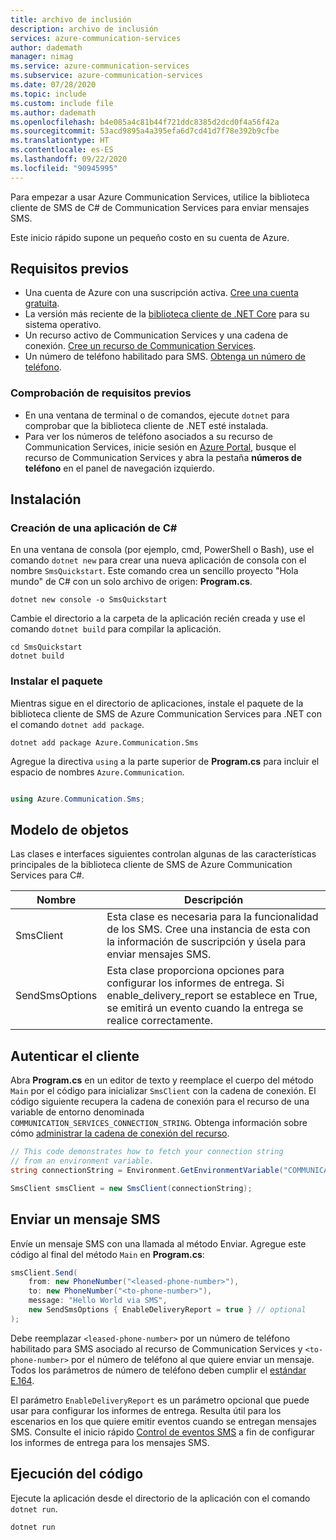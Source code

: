 ```yaml
---
title: archivo de inclusión
description: archivo de inclusión
services: azure-communication-services
author: dademath
manager: nimag
ms.service: azure-communication-services
ms.subservice: azure-communication-services
ms.date: 07/28/2020
ms.topic: include
ms.custom: include file
ms.author: dademath
ms.openlocfilehash: b4e085a4c81b44f721ddc8385d2dcd0f4a56f42a
ms.sourcegitcommit: 53acd9895a4a395efa6d7cd41d7f78e392b9cfbe
ms.translationtype: HT
ms.contentlocale: es-ES
ms.lasthandoff: 09/22/2020
ms.locfileid: "90945995"
---
```

Para empezar a usar Azure Communication Services, utilice la biblioteca cliente de SMS de C# de Communication Services para enviar mensajes SMS.

Este inicio rápido supone un pequeño costo en su cuenta de Azure.

<!--**TODO: update all these reference links as the resources go live**

[API reference documentation](../../../references/overview.md) | [Library source code](https://github.com/Azure/azure-sdk-for-net-pr/tree/feature/communication/sdk/communication/Azure.Communication.Sms#todo-update-to-public) | [Package (NuGet)](#todo-nuget) | [Samples](#todo-samples)-->

## <a name="prerequisites"></a>Requisitos previos

- Una cuenta de Azure con una suscripción activa. [Cree una cuenta gratuita](https://azure.microsoft.com/free/?WT.mc_id=A261C142F). 
- La versión más reciente de la [biblioteca cliente de .NET Core](https://dotnet.microsoft.com/download/dotnet-core) para su sistema operativo.
- Un recurso activo de Communication Services y una cadena de conexión. [Cree un recurso de Communication Services](../../create-communication-resource.md).
- Un número de teléfono habilitado para SMS. [Obtenga un número de teléfono](../get-phone-number.md).

### <a name="prerequisite-check"></a>Comprobación de requisitos previos

- En una ventana de terminal o de comandos, ejecute `dotnet` para comprobar que la biblioteca cliente de .NET esté instalada.
- Para ver los números de teléfono asociados a su recurso de Communication Services, inicie sesión en [Azure Portal](https://portal.azure.com/), busque el recurso de Communication Services y abra la pestaña **números de teléfono** en el panel de navegación izquierdo.

## <a name="setting-up"></a>Instalación

### <a name="create-a-new-c-application"></a>Creación de una aplicación de C#

En una ventana de consola (por ejemplo, cmd, PowerShell o Bash), use el comando `dotnet new` para crear una nueva aplicación de consola con el nombre `SmsQuickstart`. Este comando crea un sencillo proyecto "Hola mundo" de C# con un solo archivo de origen: **Program.cs**.

```console
dotnet new console -o SmsQuickstart
```

Cambie el directorio a la carpeta de la aplicación recién creada y use el comando `dotnet build` para compilar la aplicación.

```console
cd SmsQuickstart
dotnet build
```

### <a name="install-the-package"></a>Instalar el paquete

Mientras sigue en el directorio de aplicaciones, instale el paquete de la biblioteca cliente de SMS de Azure Communication Services para .NET con el comando `dotnet add package`.

```console
dotnet add package Azure.Communication.Sms
```

Agregue la directiva `using` a la parte superior de **Program.cs** para incluir el espacio de nombres `Azure.Communication`.

```csharp

using Azure.Communication.Sms;

```

## <a name="object-model"></a>Modelo de objetos

Las clases e interfaces siguientes controlan algunas de las características principales de la biblioteca cliente de SMS de Azure Communication Services para C#.

| Nombre                                       | Descripción                                                                                                                                                       |
| ------------------------------------------ | ----------------------------------------------------------------------------------------------------------------------------------------------------------------- |
| SmsClient     | Esta clase es necesaria para la funcionalidad de los SMS. Cree una instancia de esta con la información de suscripción y úsela para enviar mensajes SMS.                           |
| SendSmsOptions | Esta clase proporciona opciones para configurar los informes de entrega. Si enable_delivery_report se establece en True, se emitirá un evento cuando la entrega se realice correctamente. |

## <a name="authenticate-the-client"></a>Autenticar el cliente

 Abra **Program.cs** en un editor de texto y reemplace el cuerpo del método `Main` por el código para inicializar `SmsClient` con la cadena de conexión. El código siguiente recupera la cadena de conexión para el recurso de una variable de entorno denominada `COMMUNICATION_SERVICES_CONNECTION_STRING`. Obtenga información sobre cómo [administrar la cadena de conexión del recurso](../../create-communication-resource.md#store-your-connection-string).


```csharp
// This code demonstrates how to fetch your connection string
// from an environment variable.
string connectionString = Environment.GetEnvironmentVariable("COMMUNICATION_SERVICES_CONNECTION_STRING");

SmsClient smsClient = new SmsClient(connectionString);
```

## <a name="send-an-sms-message"></a>Enviar un mensaje SMS

Envíe un mensaje SMS con una llamada al método Enviar. Agregue este código al final del método `Main` en **Program.cs**:

```csharp
smsClient.Send(
    from: new PhoneNumber("<leased-phone-number>"),
    to: new PhoneNumber("<to-phone-number>"),
    message: "Hello World via SMS",
    new SendSmsOptions { EnableDeliveryReport = true } // optional
);
```

Debe reemplazar `<leased-phone-number>` por un número de teléfono habilitado para SMS asociado al recurso de Communication Services y `<to-phone-number>` por el número de teléfono al que quiere enviar un mensaje. Todos los parámetros de número de teléfono deben cumplir el [estándar E.164](../../../concepts/telephony-sms/plan-solution.md#optional-reading-international-public-telecommunication-numbering-plan-e164).

El parámetro `EnableDeliveryReport` es un parámetro opcional que puede usar para configurar los informes de entrega. Resulta útil para los escenarios en los que quiere emitir eventos cuando se entregan mensajes SMS. Consulte el inicio rápido [Control de eventos SMS](../handle-sms-events.md) a fin de configurar los informes de entrega para los mensajes SMS.

## <a name="run-the-code"></a>Ejecución del código

Ejecute la aplicación desde el directorio de la aplicación con el comando `dotnet run`.

```console
dotnet run
```

